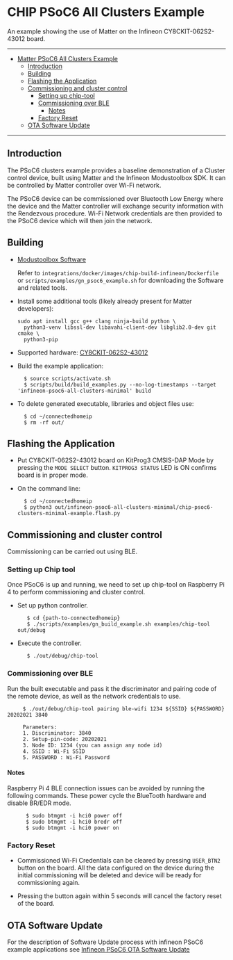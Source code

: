 # CHIP PSoC6 All Clusters Example

An example showing the use of Matter on the Infineon CY8CKIT-062S2-43012 board.

<hr>

-   [Matter PSoC6 All Clusters Example](#chip-psoc6-all-clusters-example)
    -   [Introduction](#introduction)
    -   [Building](#building)
    -   [Flashing the Application](#flashing-the-application)
    -   [Commissioning and cluster control](#commissioning-and-cluster-control)
        -   [Setting up chip-tool](#setting-up-chip-tool)
        -   [Commissioning over BLE](#commissioning-over-ble)
            -   [Notes](#notes)
        -   [Factory Reset](#factory-reset)
    -   [OTA Software Update](#ota-software-update)

<hr>

## Introduction

The PSoC6 clusters example provides a baseline demonstration of a Cluster
control device, built using Matter and the Infineon Modustoolbox SDK. It can be
controlled by Matter controller over Wi-Fi network.

The PSoC6 device can be commissioned over Bluetooth Low Energy where the device
and the Matter controller will exchange security information with the Rendezvous
procedure. Wi-Fi Network credentials are then provided to the PSoC6 device which
will then join the network.

## Building

-   [Modustoolbox Software](https://www.cypress.com/products/modustoolbox)

    Refer to `integrations/docker/images/chip-build-infineon/Dockerfile` or
    `scripts/examples/gn_psoc6_example.sh` for downloading the Software and
    related tools.

-   Install some additional tools (likely already present for Matter
    developers):

    ```
    sudo apt install gcc g++ clang ninja-build python \
      python3-venv libssl-dev libavahi-client-dev libglib2.0-dev git cmake \
      python3-pip
    ```

-   Supported hardware:
    [CY8CKIT-062S2-43012](https://www.cypress.com/CY8CKIT-062S2-43012)

*   Build the example application:

          $ source scripts/activate.sh
          $ scripts/build/build_examples.py --no-log-timestamps --target 'infineon-psoc6-all-clusters-minimal' build

-   To delete generated executable, libraries and object files use:

          $ cd ~/connectedhomeip
          $ rm -rf out/

## Flashing the Application

-   Put CY8CKIT-062S2-43012 board on KitProg3 CMSIS-DAP Mode by pressing the
    `MODE SELECT` button. `KITPROG3 STATUS` LED is ON confirms board is in
    proper mode.

-   On the command line:

          $ cd ~/connectedhomeip
          $ python3 out/infineon-psoc6-all-clusters-minimal/chip-psoc6-clusters-minimal-example.flash.py

## Commissioning and cluster control

Commissioning can be carried out using BLE.

### Setting up Chip tool

Once PSoC6 is up and running, we need to set up chip-tool on Raspberry Pi 4 to
perform commissioning and cluster control.

-   Set up python controller.

           $ cd {path-to-connectedhomeip}
           $ ./scripts/examples/gn_build_example.sh examples/chip-tool out/debug

-   Execute the controller.

           $ ./out/debug/chip-tool

### Commissioning over BLE

Run the built executable and pass it the discriminator and pairing code of the
remote device, as well as the network credentials to use.

         $ ./out/debug/chip-tool pairing ble-wifi 1234 ${SSID} ${PASSWORD} 20202021 3840

         Parameters:
         1. Discriminator: 3840
         2. Setup-pin-code: 20202021
         3. Node ID: 1234 (you can assign any node id)
         4. SSID : Wi-Fi SSID
         5. PASSWORD : Wi-Fi Password

#### Notes

Raspberry Pi 4 BLE connection issues can be avoided by running the following
commands. These power cycle the BlueTooth hardware and disable BR/EDR mode.

          $ sudo btmgmt -i hci0 power off
          $ sudo btmgmt -i hci0 bredr off
          $ sudo btmgmt -i hci0 power on

### Factory Reset

-   Commissioned Wi-Fi Credentials can be cleared by pressing `USER_BTN2` button
    on the board. All the data configured on the device during the initial
    commissioning will be deleted and device will be ready for commissioning
    again.

-   Pressing the button again within 5 seconds will cancel the factory reset of
    the board.

## OTA Software Update

For the description of Software Update process with infineon PSoC6 example
applications see
[Infineon PSoC6 OTA Software Update](../../../../docs/platforms/infineon/infineon_psoc6_software_update.md)

